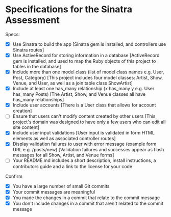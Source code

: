 # Specifications for the Sinatra Assessment

Specs:
- [x] Use Sinatra to build the app [Sinatra gem is installed, and controllers use Sinatra routes]
- [x] Use ActiveRecord for storing information in a database [ActiveRecord gem is installed, and used to map the Ruby objects of this project to tables in the database]
- [x] Include more than one model class (list of model class names e.g. User, Post, Category) [This project includes four model classes: Artist, Show, Venue, and User, as well as a join table class ShowArtist]
- [x] Include at least one has_many relationship (x has_many y e.g. User has_many Posts) [The Artist, Show, and Venue classes all have has_many relationships]
- [x] Include user accounts [There is a User class that allows for account creation]
- [ ] Ensure that users can't modify content created by other users [This project's domain was designed to have only a few users who can edit all site content]
- [x] Include user input validations [User input is validated in form HTML elements as well as associated controller routes]
- [x] Display validation failures to user with error message (example form URL e.g. /posts/new) [Validation failures and successes appear as flash messages for all Show, Artist, and Venue forms]
- [ ] Your README.md includes a short description, install instructions, a contributors guide and a link to the license for your code

Confirm
- [x] You have a large number of small Git commits
- [x] Your commit messages are meaningful
- [x] You made the changes in a commit that relate to the commit message
- [x] You don't include changes in a commit that aren't related to the commit message
